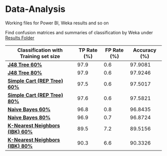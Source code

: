 # Data-Analysis
Working files for Power BI, Weka results and so on

Find confusion matrices and summaries of classification by Weka under [Results Folder](results)

| Classification with Training set size                  | **TP Rate (%)** | **FP Rate (%)** | **Accuracy (%)** |
| ------------------------------------------------------ | --------------- | --------------- | ---------------- |
| [**J48 Tree 60%**](results\J48-60.md)                  | 97.9            | 0.6             | 97.9081          |
| [**J48 Tree 80%**](results\J48-80.md)                  | 97.9            | 0.6             | 97.9246          |
| [**Simple Cart (REP Tree) 60%**](results\REPT-60.MD)   | 97.5            | 0.6             | 97.5017          |
| [**Simple Cart (REP Tree) 80%**](results\REPT-60.MD)   | 97.6            | 0.6             | 97.5821          |
| [**Naive Bayes 60%**](results\NaiveBayes-60.MD)        | 96.8            | 0.8             | 96.8435          |
| [**Naive Bayes 80%**](results\NaiveBayes-80.MD)        | 96.9            | 0.7             | 96.8724          |
| [**K-Nearest Neighbors (IBK) 60%**](results\IBK-60.MD) | 89.5            | 7.2             | 89.5156          |
| [**K-Nearest Neighbors (IBK) 80%**](results\IBK-80.MD) | 90.3            | 6.6             | 90.3326          |
